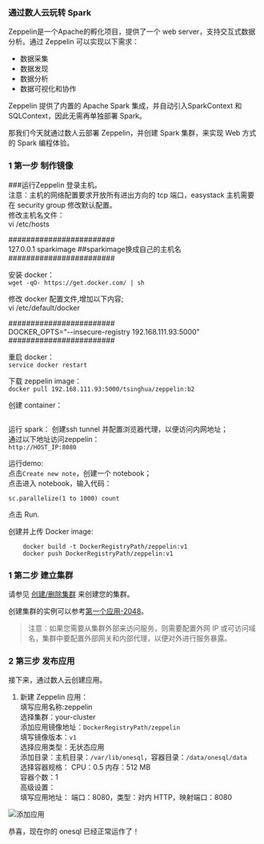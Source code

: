 ### 通过数人云玩转 Spark  

Zeppelin是一个Apache的孵化项目，提供了一个 web server，支持交互式数据分析。通过 Zeppelin 可以实现以下需求：  
 
- 数据采集 
- 数据发现 
- 数据分析 
- 数据可视化和协作

Zeppelin 提供了内置的 Apache Spark 集成，并自动引入SparkContext 和 SQLContext，因此无需再单独部署 Spark。

那我们今天就通过数人云部署 Zeppelin，并创建 Spark 集群，来实现 Web 方式的 Spark 编程体验。

<h3 id="step1">1 第一步 制作镜像</h3>

###运行Zeppelin
  登录主机。  
  注意：主机的网络配置要求开放所有进出方向的 tcp 端口，easystack 主机需要在 security group 修改默认配置。  
  修改主机名文件：  
  vi /etc/hosts
  
  ########################  
  127.0.0.1  sparkimage    ##sparkimage换成自己的主机名  
  ######################## 
  
  安装 docker：  
  ```wget -qO- https://get.docker.com/ | sh```  
  
  修改 docker 配置文件,增加以下内容;  
  vi /etc/default/docker  
  
  ########################  
  DOCKER_OPTS="--insecure-registry 192.168.111.93:5000"  
  ########################  
  
  重启 docker：  
  ```service docker restart```  
  
  下载 zeppelin image：  
  ```docker pull 192.168.111.93:5000/tsinghua/zeppelin:b2```  
  
  创建 container：  
  ```docker run -d --net host 192.168.111.93:5000/tsinghua/zeppelin:b2 
  ```  
  
  运行 spark：
  创建ssh tunnel 并配置浏览器代理，以便访问内网地址；  
  通过以下地址访问zeppelin：    
  ```http://HOST_IP:8080```  
  
  运行demo:  
  点击```Create new note```，创建一个 notebook；  
  点击进入 notebook，输入代码：  
  ```
  sc.parallelize(1 to 1000) count
  ```  
  点击 Run.  
  
创建并上传 Docker image:  

```
	docker build -t DockerRegistryPath/zeppelin:v1   
	docker push DockerRegistryPath/zeppelin:v1  
```

<h3 id="step1">1 第二步 建立集群</h3>

请参见 [创建/删除集群](../function/create_delete_cluster.md) 来创建您的集群。  

创建集群的实例可以参考[第一个应用-2048](../get-started/2048.md)。

>注意：如果您需要从集群外部来访问服务，则需要配置外网 IP 或可访问域名，集群中要配置外部网关和内部代理，以便对外进行服务暴露。  

<h3 id="step2">2 第三步 发布应用</h3>    

接下来，通过数人云创建应用。  

1. 新建 Zeppelin 应用：  
填写应用名称:zeppelin  
	选择集群：your-cluster  
	添加应用镜像地址：```DockerRegistryPath/zeppelin```  
	填写镜像版本：```v1```   
	选择应用类型：无状态应用  
	添加目录：主机目录：```/var/lib/onesql```，容器目录：```/data/onesql/data```  
	选择容器规格：  CPU：0.5   内存：512 MB  
	容器个数：1  
高级设置：  
	填写应用地址：  端口：8080，类型：对内 HTTP，映射端口：8080  

![添加应用](wordpress.png)

恭喜，现在你的 onesql 已经正常运作了！
